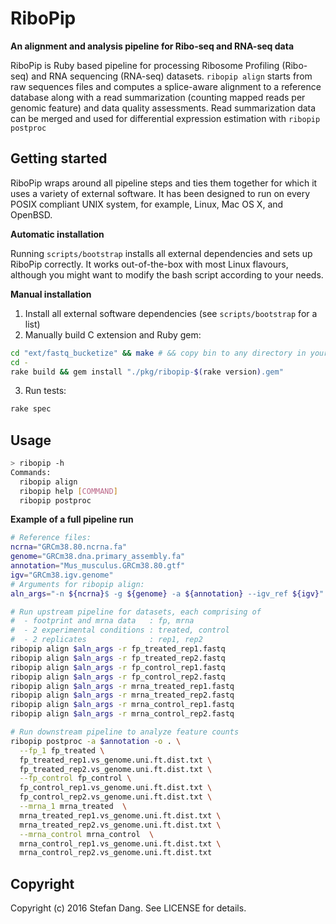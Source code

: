 RiboPip
=========
**An alignment and analysis pipeline for Ribo-seq and RNA-seq data**

RiboPip is Ruby based pipeline for processing Ribosome Profiling (Ribo-seq) and RNA sequencing (RNA-seq) datasets. `ribopip align` starts from raw sequences files and computes a splice-aware alignment to a reference database along with a read summarization (counting mapped reads per genomic feature) and data quality assessments. Read summarization data can be merged and used for differential expression estimation with `ribopip postproc`

Getting started
---------------
RiboPip wraps around all pipeline steps and ties them together for which it uses a variety of external software. It has been designed to run on every POSIX compliant UNIX system, for example, Linux, Mac OS X, and OpenBSD.

**Automatic installation**

Running `scripts/bootstrap` installs all external dependencies and sets up RiboPip correctly. It works out-of-the-box with most Linux flavours, although you might want to modify the bash script according to your needs.

**Manual installation**

1. Install all external software dependencies (see `scripts/bootstrap` for a list)
2. Manually build C extension and Ruby gem:

```bash
cd "ext/fastq_bucketize" && make # && copy bin to any directory in your PATH
cd -
rake build && gem install "./pkg/ribopip-$(rake version).gem"
```

3. Run tests:

```bash
rake spec
```

Usage
---------------
```bash
> ribopip -h
Commands:
  ribopip align
  ribopip help [COMMAND]
  ribopip postproc
```

**Example of a full pipeline run**
```bash
# Reference files:
ncrna="GRCm38.80.ncrna.fa"
genome="GRCm38.dna.primary_assembly.fa"
annotation="Mus_musculus.GRCm38.80.gtf"
igv="GRCm38.igv.genome"
# Arguments for ribopip align:
aln_args="-n ${ncrna}$ -g ${genome} -a ${annotation} --igv_ref ${igv}"

# Run upstream pipeline for datasets, each comprising of
#  - footprint and mrna data   : fp, mrna
#  - 2 experimental conditions : treated, control
#  - 2 replicates              : rep1, rep2
ribopip align $aln_args -r fp_treated_rep1.fastq
ribopip align $aln_args -r fp_treated_rep2.fastq
ribopip align $aln_args -r fp_control_rep1.fastq
ribopip align $aln_args -r fp_control_rep2.fastq
ribopip align $aln_args -r mrna_treated_rep1.fastq
ribopip align $aln_args -r mrna_treated_rep2.fastq
ribopip align $aln_args -r mrna_control_rep1.fastq
ribopip align $aln_args -r mrna_control_rep2.fastq

# Run downstream pipeline to analyze feature counts
ribopip postproc -a $annotation -o . \
  --fp_1 fp_treated \
  fp_treated_rep1.vs_genome.uni.ft.dist.txt \
  fp_treated_rep2.vs_genome.uni.ft.dist.txt \
  --fp_control fp_control \
  fp_control_rep1.vs_genome.uni.ft.dist.txt \
  fp_control_rep2.vs_genome.uni.ft.dist.txt \
  --mrna_1 mrna_treated  \
  mrna_treated_rep1.vs_genome.uni.ft.dist.txt \
  mrna_treated_rep2.vs_genome.uni.ft.dist.txt \
  --mrna_control mrna_control  \
  mrna_control_rep1.vs_genome.uni.ft.dist.txt \
  mrna_control_rep2.vs_genome.uni.ft.dist.txt
```

## Copyright
Copyright (c) 2016 Stefan Dang. See LICENSE for details.
